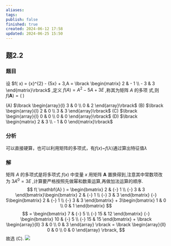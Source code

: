 ```yaml
---
aliases: 
tags: 
publish: false
finished: true
created: 2024-06-12 17:58
updated: 2024-06-25 15:50
---
```

## 题2.2
### 题目
设 $f( x)  = {x}^{2} - {5x} + 3,A = \lbrack  \begin{matrix} 2 &  - 1 \\   - 3 & 3 \end{matrix}\rbrack$ ,定义 $f( A)  = {A}^{2} - {5A} + {3E}$ ,称其为矩阵 $A$ 的多项 式,则 $f( \mathbf{A})  = ( \;)$

(A) $\lbrack  \begin{array}{l} 3 & 0 \\  0 & 2 \end{array}\rbrack$ 
(B) $\lbrack  \begin{array}{l} 2 & 0 \\  3 & 3 \end{array}\rbrack$ 
(C) $\lbrack  \begin{array}{l} 0 & 0 \\  0 & 0 \end{array}\rbrack$ 
(D) $\lbrack  \begin{matrix} 2 & 3 \\   - 1 & 0 \end{matrix}\rbrack$
### 分析
可以直接硬算，也可以利用矩阵的多项式，有$f(x)$~$f(\lambda)$通过算出特征值$\lambda$
### 解
矩阵 $A$ 的多项式是将多项式 $f(x)$ 中变量 $x$ 用矩阵 $\mathbf{A}$ 置换得到,注意其中常数项改为 $3A^{0} = 3E$ ,计算要严格按照先做幂和数乘运算,再做加法运算的顺序.
$$
f( \mathbf{A} ) = \begin{bmatrix} 2 & {-} 1 \\  {-} 3 & 3 \end{bmatrix}\begin{bmatrix} 2 & {-} 1 \\  {-} 3 & 3 \end{bmatrix} {-} 5\begin{bmatrix} 2 & {-} 1 \\  {-} 3 & 3 \end{bmatrix} + 3\begin{bmatrix} 1 & 0 \\ 0 & 1 \end{bmatrix}
$$
$$
= \begin{bmatrix} 7 & {-} 5 \\  {-} 15 & 12 \end{bmatrix} {-} \begin{bmatrix} 10 & {-} 5 \\  {-} 15 & 15 \end{bmatrix} + \lbrack \begin{array}{ll} 3 & 0 \\ 0 & 3 \end{array} \rbrack = \lbrack \begin{array}{ll} 0 & 0 \\ 0 & 0 \end{array} \rbrack,
$$
故选 (C).
![](https://img.hwenyi.tech/202409041039230.webp)